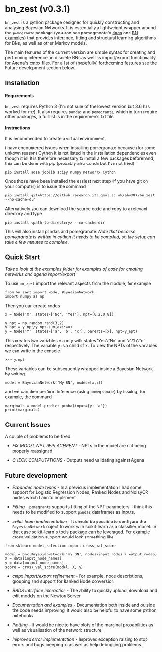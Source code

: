 # bn_zest (v0.3.1)

`bn_zest` is a python package designed for quickly constructing and analysing Bayesian Networks. It is essentially a lightweight wrapper around the `pomegrante` package (you can see pomegranate's [docs](https://pomegranate.readthedocs.io/en/latest/) and [BN examples](https://github.com/jmschrei/pomegranate/blob/master/tutorials/B_Model_Tutorial_4_Bayesian_Networks.ipynb)) that provides inference, fitting and structural learning algorithms for BNs, as well as other Markov models.

The main features of the current version are simple syntax for creating and performing inference on discrete BNs as well as import/export functionality for Agena's cmpx files. For a list of (hopefully) forthcoming features see the Future development section below.

## Installation

#### Requirements

`bn_zest` requires Python 3 (I'm not sure of the lowest version but 3.6 has worked for me). It also requires `pandas` and `pomegrante`, which in turn require other packages, a full list is in the requirements.txt file.

#### Instructions

It is recommended to create a virtual environment.

I have encountered issues when installing pomegranate because (for some unkown reason) Cython it is not listed in the installation dependencies even though it is! It is therefore necessary to install a few packages beforehand, this can be done with pip (probably also conda but I've not tried)

```
pip install nose joblib scipy numpy networkx Cython
```

Once those have been installed the easiest next step (if you have git on your computer) is to issue the command

```
pip install git+https://github.research.its.qmul.ac.uk/ahw387/bn_zest --no-cache-dir
```

Alternatively you can download the source code and copy to a relevant directory and type

```
pip install <path-to-directory> --no-cache-dir
```

This will also install pandas and pomegranate. *Note that because pomegranate is written in cython it needs to be compiled, so the setup can take a few minutes to complete.*

## Quick Start

*Take a look at the examples folder for examples of code for creating networks and agena import/export*

To use `bn_zest` import the relevant aspects from the module, for example

```
from bn_zest import Node, BayesianNetwork
import numpy as np
```

Then you can create nodes

```
x = Node('X', states=['No', 'Yes'], npt=[0.2,0.8])

y_npt = np.random.rand(3,2)
y_npt = y_npt/y_npt.sum(axis=0)
y = Node('Y', states=['a', 'b', 'c'], parents=[x], npt=y_npt)
```

This creates two variables `x` and `y` with states 'Yes'/'No' and 'a'/'b'/'c' respectively.
The variable y is a child of x. To view the NPTs of the variables we can write in the console

```
>>> y.npt
```

These variables can be subsequently wrapped inside a Bayesian Network by writing

```
model = BayesianNetwork('My BN', nodes=[x,y])
```

and we can then perform inference (using `pomegranate`) by issuing, for example, the command

```
marginals = model.predict_proba(input={y: 'a'})
print(marginals)
```

## Current Issues
A couple of problems to be fixed 

* *FIX MODEL NPT REPLACEMENT* - NPTs in the model are not being properly reassigned
  
* *CHECK COMPUTATIONS* - Outputs need validating against Agena

## Future development

* *Expanded node types* - In a previous implementation I had some support for Logistic Regression Nodes, Ranked Nodes and NoisyOR nodes which I aim to implement

* *Fitting* - `pomegrante` supports fitting of the NPT parameters. I think this needs to be modified to support `pandas` dataframes as inputs.

* *scikit-learn implementation* - It should be possible to configure the `BayesianNetwork` object to work with scikit-learn as a classifier model. In that case scikit-learn's tools package can be leveraged. For example cross validation support would look something like

```
from sklearn.model_selection import cross_val_score

model = bnc.BayesianNetwork('my BN', nodes=input_nodes + output_nodes)
X = data[input_node_names]
y = data[output_node_names]
score = cross_val_score(model, X, y)

```
* *cmpx import/export refinement* - For example, node descriptions, grouping and support for Ranked Node conversion

* *BNDS interface interaction* - The ability to quickly upload, download and edit models on the Newton Server

* *Documentation and examples* - Documentation both inside and outside the code needs improving. It would also be helpful to have some python notebooks

* *Plotting* - It would be nice to have plots of the marginal probabilities as well as visualisation of the network structure

* *Improved error implementation* - Improved exception raising to stop errors and bugs creeping in as well as help debugging problems.
